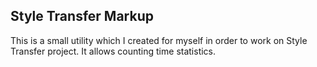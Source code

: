 ## Style Transfer Markup

This is a small utility which I created for myself in order to work on Style Transfer project. It allows counting time statistics. 